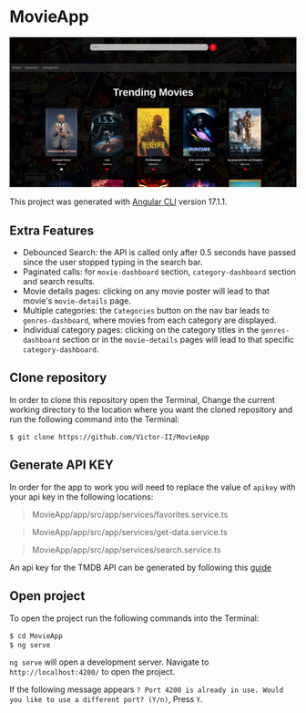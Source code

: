 # MovieApp
![Alt text](/presentation.png?raw=true "PresentationImg")

This project was generated with [Angular CLI](https://github.com/angular/angular-cli) version 17.1.1.

## Extra Features
- Debounced Search: the API is called only after 0.5 seconds have passed since the user stopped typing in the search bar.
- Paginated calls: for `movie-dashboard` section, `category-dashboard` section and search results.
- Movie details pages: clicking on any movie poster will lead to that movie's `movie-details` page.
- Multiple categories: the `Categories` button on the nav bar leads to `genres-dashboard`, where movies from each category are displayed.
- Individual category pages: clicking on the category titles in the `genres-dashboard` section or in the `movie-details` pages will lead to that specific `category-dashboard`.

## Clone repository
In order to clone this repository open the Terminal, Change the current working directory to the location where you want the cloned repository and run the following command into the Terminal:

```
$ git clone https://github.com/Victor-II/MovieApp
```
## Generate API KEY
In order for the app to work you will need to replace the value of `apikey` with your api key in the following locations:

> MovieApp/app/src/app/services/favorites.service.ts

> MovieApp/app/src/app/services/get-data.service.ts

> MovieApp/app/src/app/services/search.service.ts

An api key for the TMDB API can be generated by following this [guide](https://developer.themoviedb.org/docs/getting-started)

## Open project
To open the project run the following commands into the Terminal:

```
$ cd MovieApp
$ ng serve
```

`ng serve` will open a development server. Navigate to `http://localhost:4200/` to open the project.

If the following message appears `? Port 4200 is already in use. Would you like to use a different port? (Y/n)`, Press `Y`.

